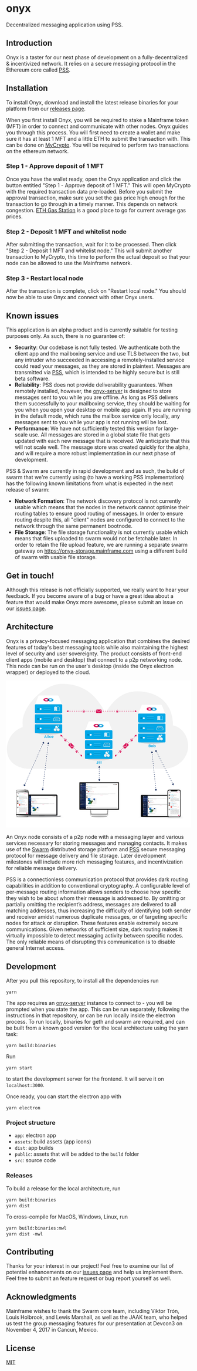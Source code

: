 # onyx

Decentralized messaging application using PSS.

## Introduction

Onyx is a taster for our next phase of development on a fully-decentralized & incentivized network. It relies on a secure messaging protocol in the Ethereum core called [PSS](https://github.com/ethersphere/go-ethereum/tree/swarm-network-rewrite/swarm/pss).

## Installation

To install Onyx, download and install the latest release binaries for your platform from our [releases page](https://github.com/MainframeHQ/onyx/releases).

When you first install Onyx, you will be required to stake a Mainframe token (MFT) in order to connect and communicate with other nodes. Onyx guides you through this process. You will first need to create a wallet and make sure it has at least 1 MFT and a little ETH to submit the transaction with. This can be done on [MyCrypto](https://mycrypto.com). You will be required to perform two transactions on the ethereum network.

### Step 1 - Approve deposit of 1 MFT

Once you have the wallet ready, open the Onyx application and click the button entitled "Step 1 - Approve deposit of 1 MFT." This will open MyCrypto with the required transaction data pre-loaded. Before you submit the approval transaction, make sure you set the gas price high enough for the transaction to go through in a timely manner. This depends on network congestion. [ETH Gas Station](https://ethgasstation.info) is a good place to go for current average gas prices.


### Step 2 - Deposit 1 MFT and whitelist node

After submitting the transaction, wait for it to be processed. Then click "Step 2 - Deposit 1 MFT and whitelist node." This will submit another transaction to MyCrypto, this time to perform the actual deposit so that your node can be allowed to use the Mainframe network.

### Step 3 - Restart local node

After the transaction is complete, click on "Restart local node." You should now be able to use Onyx and connect with other Onyx users.

## Known issues

This application is an alpha product and is currently suitable for testing purposes only. As such, there is no guarantee of:

* **Security**: Our codebase is not fully tested. We authenticate both the client app and the mailboxing service and use TLS between the two, but any intruder who succeeded in accessing a remotely-installed service could read your messages, as they are stored in plaintext. Messages are transmitted via [PSS](https://github.com/ethersphere/go-ethereum/tree/pss/swarm/pss), which is intended to be highly secure but is still beta software.
* **Reliability**: PSS does not provide deliverability guarantees. When remotely installed, however, the [onyx-server](https://github.com/MainframeHQ/onyx-server) is designed to store messages sent to you while you are offline. As long as PSS delivers them successfully to your mailboxing service, they should be waiting for you when you open your desktop or mobile app again. If you are running in the default mode, which runs the mailbox service only locally, any messages sent to you while your app is not running will be lost.
* **Performance**: We have not sufficiently tested this version for large-scale use. All messages are stored in a global state file that gets updated with each new message that is received. We anticipate that this will not scale well. The message store was created quickly for the alpha, and will require a more robust implementation in our next phase of development.

PSS & Swarm are currently in rapid development and as such, the build of swarm that we're currently using (to have a working PSS implementation) has the following known limitations from what is expected in the next release of swarm:

* **Network Formation**: The network discovery protocol is not currently usable which means that the nodes in the network cannot optimise their routing tables to ensure good routing of messages. In order to ensure routing despite this, all "client" nodes are configured to connect to the network through the same permanent bootnode.
* **File Storage**: The file storage functionality is not currently usable which means that files uploaded to swarm would not be fetchable later. In order to retain the file upload feature, we are running a separate swarm gateway on https://onyx-storage.mainframe.com using a different build of swarm with usable file storage.

## Get in touch!

Although this release is not officially supported, we really want to hear your feedback. If you become aware of a bug or have a great idea about a feature that would make Onyx more awesome, please submit an issue on our [issues page](https://github.com/MainframeHQ/onyx/issues).

## Architecture

Onyx is a privacy-focused messaging application that combines the desired features of today's best messaging tools while also maintaining the highest level of security and user sovereignty. The product consists of front-end client apps (mobile and desktop) that connect to a p2p networking node. This node can be run on the user's desktop (inside the Onyx electron wrapper) or deployed to the cloud.

![Onyx Architecture](docs/architecture.png)

An Onyx node consists of a p2p node with a messaging layer and various services necessary for storing messages and managing contacts. It makes use of the [Swarm](https://github.com/ethersphere/swarm) distributed storage platform and [PSS](https://github.com/ethersphere/go-ethereum/tree/pss/swarm/pss) secure messaging protocol for message delivery and file storage. Later development milestones will include more rich messaging features, and incentivization for reliable message delivery.

PSS is a connectionless communication protocol that provides dark routing capabilities in addition to conventional cryptography. A configurable level of per-message routing information allows senders to choose how specific they wish to be about whom their message is addressed to. By omitting or partially omitting the recipient’s address, messages are delivered to all matching addresses, thus increasing the difficulty of identifying both sender and receiver amidst numerous duplicate messages, or of targeting specific nodes for attack or disruption. These features enable extremely secure communications. Given networks of sufficient size, dark routing makes it virtually impossible to detect messaging activity between specific nodes. The only reliable means of disrupting this communication is to disable general Internet access.

## Development

After you pull this repository, to install all the dependencies run

```
yarn
```

The app requires an [onyx-server](https://github.com/MainframeHQ/onyx-server) instance to connect to - you will be prompted when you state the app. This can be run separately, following the instructions in that repository, or can be run locally inside the electron process. To run locally, binaries for geth and swarm are required, and can be built from a known good version for the local architecture using the yarn task:

```
yarn build:binaries
```

Run

```
yarn start
```

to start the development server for the frontend. It will serve it on `localhost:3000`.

Once ready, you can start the electron app with

```
yarn electron
```

### Project structure

* `app`: electron app
* `assets`: build assets (app icons)
* `dist`: app builds
* `public`: assets that will be added to the `build` folder
* `src`: source code

### Releases

To build a release for the local architecture, run

```
yarn build:binaries
yarn dist
```

To cross-compile for MacOS, Windows, Linux, run

```
yarn build:binaries:mwl
yarn dist -mwl
```

## Contributing

Thanks for your interest in our project! Feel free to examine our list of potential enhancements on our [issues page](https://github.com/MainframeHQ/onyx/issues) and help us implement them. Feel free to submit an feature request or bug report yourself as well.

## Acknowledgments

Mainframe wishes to thank the Swarm core team, including Viktor Trón, Louis Holbrook, and Lewis Marshall, as well as the JAAK team, who helped us test the group messaging features for our presentation at Devcon3 on November 4, 2017 in Cancun, Mexico.

## License

[MIT](LICENSE)
